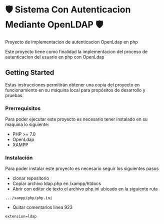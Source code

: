 # :shield: Sistema Con Autenticacion Mediante OpenLDAP :shield:

Proyecto de implementacion de autenticacion OpenLdap en php

Este proyecto tiene como finalidad la implementacion del proceso de autenticacion del usuario en php con OpenLdap

## Getting Started

Estas instrucciones permitirán obtener una copia del proyecto en funcionamiento en su máquina local para propósitos de desarrollo y pruebas.

### Prerrequisitos

Para poder ejecutar este proyecto es necesario tener instalado en su maquina lo siguiente:

* PHP >= 7.0
* OpenLdap
* XAMPP


### Instalación

Para poder instalar este proyecto es necesario seguir los siguientes pasos

* clonar repositorio
* Copiar archivo ldap.php en /xampp/htdocs
* Abrir con editor de texto el archivo php.ini ubicado en la siguiente ruta
```
.../xampp/php/php.ini
```
* Quitar comentarios linea 923
```
extension=ldap
```




